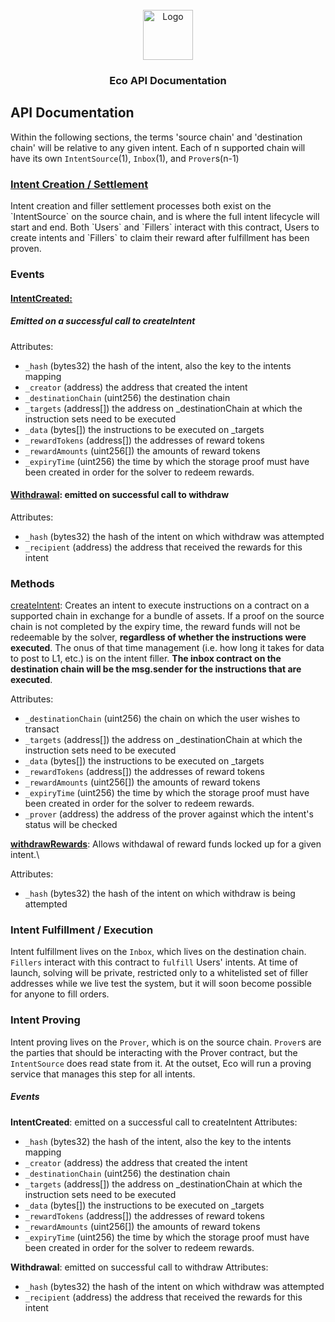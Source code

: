 <div id="top"></div>

<br />
<div align="center">
  <a href="https://github.com/eco/eco-protocol">
    <img src="https://i.postimg.cc/ryNBfZkN/Logo-Blue.png" alt="Logo" width="80" height="80">
  </a>

<h3 align="center">Eco API Documentation</h3>
</div>

## API Documentation

Within the following sections, the terms 'source chain' and 'destination chain' will be relative to any given intent. Each of n supported chain will have its own `IntentSource`(1), `Inbox`(1), and `Prover`s(n-1)

<h3><ins>Intent Creation / Settlement</ins></h3>
Intent creation and filler settlement processes both exist on the `IntentSource` on the source chain, and is where the full intent lifecycle will start and end. Both `Users` and `Fillers` interact with this contract, Users to create intents and `Fillers` to claim their reward after fulfillment has been proven.

### Events

<h4><ins>IntentCreated:</ins></h4>
<h5>Emitted on a successful call to createIntent</h5>

Attributes:
- `_hash` (bytes32) the hash of the intent, also the key to the intents mapping
- `_creator` (address) the address that created the intent
- `_destinationChain` (uint256) the destination chain
- `_targets` (address[]) the address on \_destinationChain at which the instruction sets need to be executed
- `_data` (bytes[]) the instructions to be executed on \_targets
- `_rewardTokens` (address[]) the addresses of reward tokens
- `_rewardAmounts` (uint256[]) the amounts of reward tokens
- `_expiryTime` (uint256) the time by which the storage proof must have been created in order for the solver to redeem rewards.

<h4><ins>Withdrawal</ins>: emitted on successful call to withdraw</h4>

Attributes:

- `_hash` (bytes32) the hash of the intent on which withdraw was attempted
- `_recipient` (address) the address that received the rewards for this intent

### Methods

<ins>createIntent</ins>: Creates an intent to execute instructions on a contract on a supported chain in exchange for a bundle of assets. If a proof on the source chain is not completed by the expiry time, the reward funds will not be redeemable by the solver, **regardless of whether the instructions were executed**. The onus of that time management (i.e. how long it takes for data to post to L1, etc.) is on the intent filler. **The inbox contract on the destination chain will be the msg.sender for the instructions that are executed**.

Attributes:

- `_destinationChain` (uint256) the chain on which the user wishes to transact
- `_targets` (address[]) the address on \_destinationChain at which the instruction sets need to be executed
- `_data` (bytes[]) the instructions to be executed on \_targets
- `_rewardTokens` (address[]) the addresses of reward tokens
- `_rewardAmounts` (uint256[]) the amounts of reward tokens
- `_expiryTime` (uint256) the time by which the storage proof must have been created in order for the solver to redeem rewards.
- `_prover` (address) the address of the prover against which the intent's status will be checked

<ins>**withdrawRewards**</ins>: Allows withdawal of reward funds locked up for a given intent.\

Attributes:

- `_hash` (bytes32) the hash of the intent on which withdraw is being attempted

### Intent Fulfillment / Execution

Intent fulfillment lives on the `Inbox`, which lives on the destination chain. `Fillers` interact with this contract to `fulfill` Users' intents. At time of launch, solving will be private, restricted only to a whitelisted set of filler addresses while we live test the system, but it will soon become possible for anyone to fill orders.

### Intent Proving

Intent proving lives on the `Prover`, which is on the source chain. `Prover`s are the parties that should be interacting with the Prover contract, but the `IntentSource` does read state from it. At the outset, Eco will run a proving service that manages this step for all intents.

##### Events

**IntentCreated**: emitted on a successful call to createIntent
Attributes:

- `_hash` (bytes32) the hash of the intent, also the key to the intents mapping
- `_creator` (address) the address that created the intent
- `_destinationChain` (uint256) the destination chain
- `_targets` (address[]) the address on \_destinationChain at which the instruction sets need to be executed
- `_data` (bytes[]) the instructions to be executed on \_targets
- `_rewardTokens` (address[]) the addresses of reward tokens
- `_rewardAmounts` (uint256[]) the amounts of reward tokens
- `_expiryTime` (uint256) the time by which the storage proof must have been created in order for the solver to redeem rewards.

**Withdrawal**: emitted on successful call to withdraw
Attributes:

- `_hash` (bytes32) the hash of the intent on which withdraw was attempted
- `_recipient` (address) the address that received the rewards for this intent
